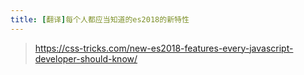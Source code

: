 ```yaml
---
title: [翻译]每个人都应当知道的es2018的新特性
---
```


>https://css-tricks.com/new-es2018-features-every-javascript-developer-should-know/